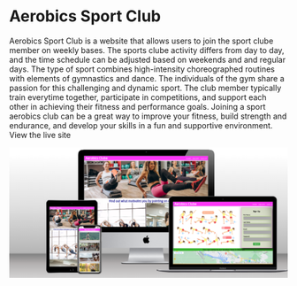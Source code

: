 # Aerobics Sport Club


Aerobics Sport Club is a website that allows users to join the sport clube member on weekly bases. The sports clube activity differs from day to day, and the time schedule can be adjusted based on weekends and and regular days. The type of sport combines high-intensity choreographed routines with elements of gymnastics and dance. The individuals of the gym share a passion for this challenging and dynamic sport. The club member typically train everytime together, participate in competitions, and support each other in achieving their fitness and performance goals. Joining a sport aerobics club can be a great way to improve your fitness, build strength and endurance, and develop your skills in a fun and supportive environment. View the live site 



![alt text](https://github.com/bky201/Aerobic-sport/blob/main/assets/images/multi-mocup.png)
